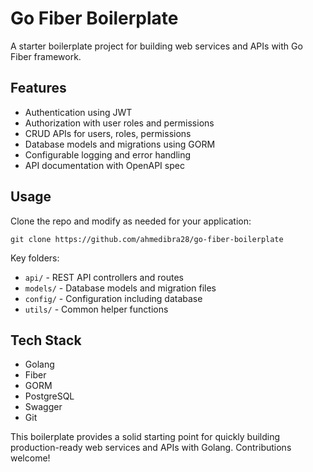 # Go Fiber Boilerplate

A starter boilerplate project for building web services and APIs with Go Fiber framework. 

## Features

- Authentication using JWT
- Authorization with user roles and permissions
- CRUD APIs for users, roles, permissions
- Database models and migrations using GORM
- Configurable logging and error handling
- API documentation with OpenAPI spec

## Usage

Clone the repo and modify as needed for your application:

```
git clone https://github.com/ahmedibra28/go-fiber-boilerplate
```

Key folders:

- `api/` - REST API controllers and routes
- `models/` - Database models and migration files 
- `config/` - Configuration including database
- `utils/` - Common helper functions


## Tech Stack

- Golang
- Fiber 
- GORM
- PostgreSQL
- Swagger
- Git

This boilerplate provides a solid starting point for quickly building production-ready web services and APIs with Golang. Contributions welcome!


